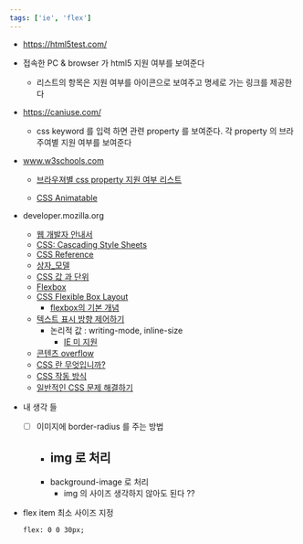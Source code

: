 ```yaml
---
tags: ['ie', 'flex']
---
```


-   https://html5test.com/
-   접속한 PC & browser 가 html5 지원 여부를 보여준다

    -   리스트의 항목은 지원 여부를 아이콘으로 보여주고 명세로 가는 링크를 제공한다

-   https://caniuse.com/

    -   css keyword 를 입력 하면 관련 property 를 보여준다. 각 property 의 브라주여별 지원 여부를 보여준다

-   www.w3schools.com

    -   [브라우져별 css property 지원 여부 리스트](https://www.w3schools.com/cssref/css3_browsersupport.asp)

    -   [CSS Animatable](https://www.w3schools.com/cssref/css_animatable.asp)

-   developer.mozilla.org

    -   [웹 개발자 안내서](https://developer.mozilla.org/ko/docs/Web/Guide)
    -   [CSS: Cascading Style Sheets](https://developer.mozilla.org/ko/docs/Web/CSS)
    -   [CSS Reference](https://developer.mozilla.org/ko/docs/Web/CSS/Reference)
    -   [상자\_모델](https://developer.mozilla.org/ko/docs/Learn/CSS/Building_blocks/%EC%83%81%EC%9E%90_%EB%AA%A8%EB%8D%B8)
    -   [CSS 값 과 단위](https://developer.mozilla.org/ko/docs/Learn/CSS/Building_blocks/Values_and_units)
    -   [Flexbox](https://developer.mozilla.org/ko/docs/Learn/CSS/CSS_layout/Flexbox)
    -   [CSS Flexible Box Layout](https://developer.mozilla.org/ko/docs/Web/CSS/CSS_Flexible_Box_Layout)
        -   [flexbox의 기본 개념](https://developer.mozilla.org/ko/docs/Web/CSS/CSS_Flexible_Box_Layout/Flexbox%EC%9D%98_%EA%B8%B0%EB%B3%B8_%EA%B0%9C%EB%85%90)
    -   [텍스트 표시 방향 제어하기](https://developer.mozilla.org/ko/docs/Learn/CSS/Building_blocks/Handling_different_text_directions)
        -   논리적 값 : writing-mode, inline-size
            -   [IE 미 지원](https://caniuse.com/#search=inline-size)
    -   [콘텐츠 overflow](https://developer.mozilla.org/ko/docs/Learn/CSS/Building_blocks/Overflowing_content)
    -   [CSS 란 무엇입니까?](https://developer.mozilla.org/en-US/docs/Learn/CSS/First_steps/What_is_CSS)
    -   [CSS 작동 방식](https://developer.mozilla.org/ko/docs/Learn/CSS/First_steps/How_CSS_works)
    -   [일반적인 CSS 문제 해결하기](https://developer.mozilla.org/ko/docs/Learn/CSS/Howto)

-   내 생각 들

    -   [ ] 이미지에 border-radius 를 주는 방법
        -   ## img 로 처리
        -   background-image 로 처리
            -   img 의 사이즈 생각하지 않아도 된다 ??

-   flex item 최소 사이즈 지정
    ```
    flex: 0 0 30px;
    ```
